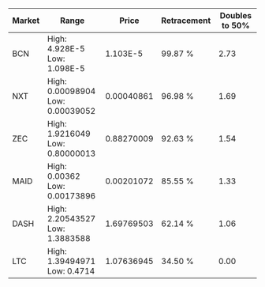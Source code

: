 | Market | Range | Price| Retracement | Doubles to 50% |
| --- | --- | --- | --- | --- |
| BCN | High: 4.928E-5<br />Low: 1.098E-5 | 1.103E-5 | 99.87 % | 2.73 |
| NXT | High: 0.00098904<br />Low: 0.00039052 | 0.00040861 | 96.98 % | 1.69 |
| ZEC | High: 1.9216049<br />Low: 0.80000013 | 0.88270009 | 92.63 % | 1.54 |
| MAID | High: 0.00362<br />Low: 0.00173896 | 0.00201072 | 85.55 % | 1.33 |
| DASH | High: 2.20543527<br />Low: 1.3883588 | 1.69769503 | 62.14 % | 1.06 |
| LTC | High: 1.39494971<br />Low: 0.4714 | 1.07636945 | 34.50 % | 0.00 |

